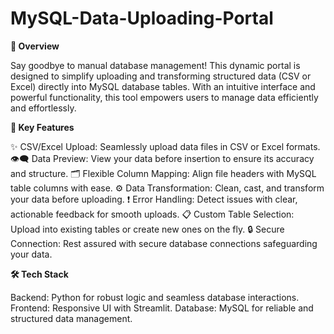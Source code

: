 # MySQL-Data-Uploading-Portal

**🚀 Overview**

Say goodbye to manual database management! This dynamic portal is designed to simplify uploading and transforming structured data (CSV or Excel) directly into MySQL database tables. With an intuitive interface and powerful functionality, this tool empowers users to manage data efficiently and effortlessly.

**🌟 Key Features**

✨ CSV/Excel Upload: Seamlessly upload data files in CSV or Excel formats.
👁️‍🗨️ Data Preview: View your data before insertion to ensure its accuracy and structure.
🗂️ Flexible Column Mapping: Align file headers with MySQL table columns with ease.
⚙️ Data Transformation: Clean, cast, and transform your data before uploading.
❗ Error Handling: Detect issues with clear, actionable feedback for smooth uploads.
📋 Custom Table Selection: Upload into existing tables or create new ones on the fly.
🔒 Secure Connection: Rest assured with secure database connections safeguarding your data.

**🛠️ Tech Stack** 

Backend: Python for robust logic and seamless database interactions.
Frontend: Responsive UI with Streamlit.
Database: MySQL for reliable and structured data management.
